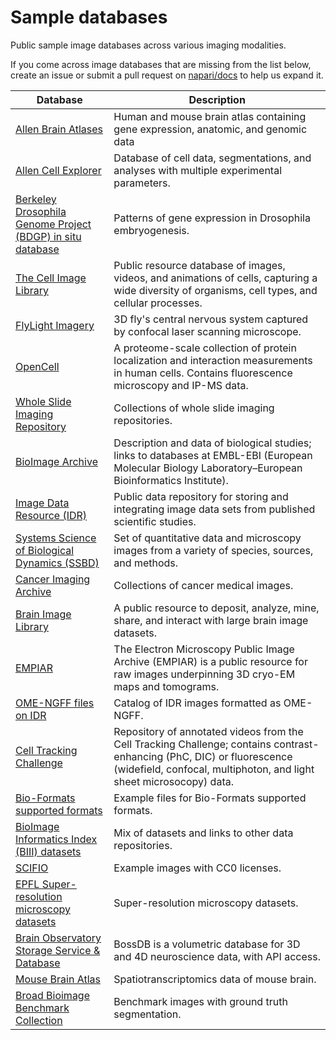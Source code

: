 # Sample databases

Public sample image databases across various imaging modalities.

If you come across image databases that are missing from the list below, create an issue or submit a pull request on [napari/docs](https://github.com/napari/docs) to help us expand it.

| **Database**                                                                                                   | **Description**                                                                                                                                                                               |
| -------------------------------------------------------------------------------------------------------------- | --------------------------------------------------------------------------------------------------------------------------------------------------------------------------------------------- |
| [Allen Brain Atlases](http://portal.brain-map.org)                                                             | Human and mouse brain atlas containing gene expression, anatomic, and genomic data                                                                                                            |
| [Allen Cell Explorer](https://www.allencell.org)                                                               | Database of cell data, segmentations, and analyses with multiple experimental parameters.                                                                                                     |
| [Berkeley Drosophila Genome Project (BDGP) in situ database](https://insitu.fruitfly.org/cgi-bin/ex/insitu.pl) | Patterns of gene expression in Drosophila embryogenesis.                                                                                                                                      |
| [The Cell Image Library](http://www.cellimagelibrary.org/home)                                                 | Public resource database of images, videos, and animations of cells, capturing a wide diversity of organisms, cell types, and cellular processes.                                             |
| [FlyLight Imagery](https://open.quiltdata.com/b/janelia-flylight-imagery)                                      | 3D fly's central nervous system captured by confocal laser scanning microscope.                                                                                                               |
| [OpenCell](https://opencell.czbiohub.org/download)                                                             | A proteome-scale collection of protein localization and interaction measurements in human cells. Contains fluorescence microscopy and IP-MS data.                                             |
| [Whole Slide Imaging Repository](https://digitalpathologyassociation.org/whole-slide-imaging-repository)       | Collections of whole slide imaging repositories.                                                                                                                                              |
| [BioImage Archive](https://www.ebi.ac.uk/biostudies/bioimages/studies)                                         | Description and data of biological studies; links to databases at EMBL-EBI (European Molecular Biology Laboratory–European Bioinformatics Institute).                                         |
| [Image Data Resource (IDR)](https://idr.openmicroscopy.org)                                                    | Public data repository for storing and integrating image data sets from published scientific studies.                                                                                         |
| [Systems Science of Biological Dynamics (SSBD)](https://ssbd.riken.jp/database/)                               | Set of quantitative data and microscopy images from a variety of species, sources, and methods.                                                                                               |
| [Cancer Imaging Archive](https://www.cancerimagingarchive.net/browse-collections/)                             | Collections of cancer medical images.                                                                                                                                                         |
| [Brain Image Library](https://www.brainimagelibrary.org/)                                                      | A public resource to deposit, analyze, mine, share, and interact with large brain image datasets.                                                                                             |
| [EMPIAR](https://www.ebi.ac.uk/empiar/)                                                                        | The Electron Microscopy Public Image Archive (EMPIAR) is a public resource for raw images underpinning 3D cryo-EM maps and tomograms.                                                         |
| [OME-NGFF files on IDR](https://idr.github.io/ome-ngff-samples/)                                               | Catalog of IDR images formatted as OME-NGFF.                                                                                                                                                  |
| [Cell Tracking Challenge](https://celltrackingchallenge.net/datasets)                                          | Repository of annotated videos from the Cell Tracking Challenge; contains contrast-enhancing (PhC, DIC) or fluorescence (widefield, confocal, multiphoton, and light sheet microsocopy) data. |
| [Bio-Formats supported formats](https://docs.openmicroscopy.org/bio-formats/6.9.1/supported-formats.html)      | Example files for Bio-Formats supported formats.                                                                                                                                              |
| [BioImage Informatics Index (BIII) datasets](http://biii.eu/dataset)                                           | Mix of datasets and links to other data repositories.                                                                                                                                         |
| [SCIFIO](https://scif.io/images/)                                                                              | Example images with CC0 licenses.                                                                                                                                                             |
| [EPFL Super-resolution microscopy datasets](https://srm.epfl.ch/Datasets)                                      | Super-resolution microscopy datasets.                                                                                                                                                         |
| [Brain Observatory Storage Service & Database](https://bossdb.org/)                                            | BossDB is a volumetric database for 3D and 4D neuroscience data, with API access.                                                                                                             |
| [Mouse Brain Atlas](http://mousebrain.org/)                                                                    | Spatiotranscriptomics data of mouse brain.                                                                                                                                                    |
| [Broad Bioimage Benchmark Collection](https://bbbc.broadinstitute.org/image_sets)                              | Benchmark images with ground truth segmentation.                                                                                                                                              |
